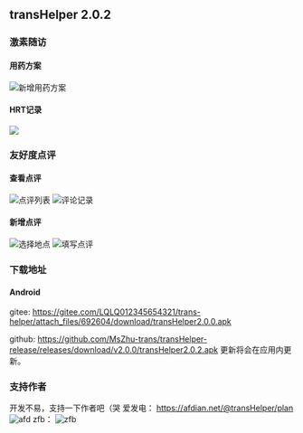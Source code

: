 ## transHelper 2.0.2

### 激素随访
#### 用药方案
![新增用药方案](https://gitee.com/LQLQ012345654321/trans-helper/raw/master/resource/pic/%E6%BF%80%E7%B4%A0%E9%9A%8F%E8%AE%BF/newMedPlan.jpg)
#### HRT记录
![](https://gitee.com/LQLQ012345654321/trans-helper/raw/master/resource/pic/%E6%BF%80%E7%B4%A0%E9%9A%8F%E8%AE%BF/newHrt.jpg)


### 友好度点评
#### 查看点评
![点评列表](https://gitee.com/LQLQ012345654321/trans-helper/raw/master/resource/pic/%E5%8F%8B%E5%A5%BD%E5%BA%A6%E7%82%B9%E8%AF%84/index.png)
![评论记录](https://gitee.com/LQLQ012345654321/trans-helper/raw/master/resource/pic/%E5%8F%8B%E5%A5%BD%E5%BA%A6%E7%82%B9%E8%AF%84/commentList.png)

#### 新增点评
![选择地点](https://gitee.com/LQLQ012345654321/trans-helper/raw/master/resource/pic/%E5%8F%8B%E5%A5%BD%E5%BA%A6%E7%82%B9%E8%AF%84/chose.png)
![填写点评](https://gitee.com/LQLQ012345654321/trans-helper/raw/master/resource/pic/%E5%8F%8B%E5%A5%BD%E5%BA%A6%E7%82%B9%E8%AF%84/newComment.png)

### 下载地址
#### Android
gitee:
https://gitee.com/LQLQ012345654321/trans-helper/attach_files/692604/download/transHelper2.0.0.apk

github:
https://github.com/MsZhu-trans/transHelper-release/releases/download/v2.0.0/transHelper2.0.2.apk
更新将会在应用内更新。

### 支持作者

开发不易，支持一下作者吧（哭
爱发电：
https://afdian.net/@transHelper/plan
![afd](https://gitee.com/LQLQ012345654321/trans-helper/raw/master/resource/pic/%E7%88%B1%E5%8F%91%E7%94%B5.jpg)
zfb：
![zfb](https://gitee.com/LQLQ012345654321/trans-helper/raw/master/resource/pic/%E6%94%AF%E4%BB%98%E5%AE%9D.jpg)

